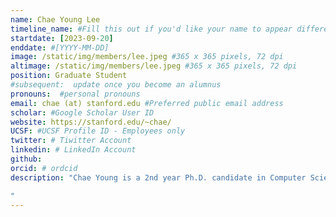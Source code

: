 ```yaml
---
name: Chae Young Lee
timeline_name: #Fill this out if you'd like your name to appear differently on the Timeline.
startdate: [2023-09-20]
enddate: #[YYYY-MM-DD]
image: /static/img/members/lee.jpeg #365 x 365 pixels, 72 dpi
altimage: /static/img/members/lee.jpeg #365 x 365 pixels, 72 dpi
position: Graduate Student 
#subsequent:  update once you become an alumnus
pronouns:  #personal pronouns
email: chae (at) stanford.edu #Preferred public email address
scholar: #Google Scholar User ID
website: https://stanford.edu/~chae/
UCSF: #UCSF Profile ID - Employees only
twitter: # Tiwitter Account
linkedin: # LinkedIn Account
github:
orcid: # ordcid 
description: "Chae Young is a 2nd year Ph.D. candidate in Computer Science. She received her B.S. in Electrical Engineering & Computer Science from Yale in 2023, where she was advised by Professor Lin Zhong. Her research focuses on optimizing machine learning systems for resource-constrained, battery-powered hardware and building real-world applications. She has been recognized as one of the Rising Stars by ACM MobiSys 2025 and has published in top conferences such as ACM MobiCom, ACM ASPLOS, ACM MobiSys, and IEEE IROS.

"
---
```

